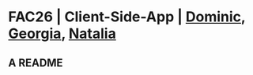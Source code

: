 # FAC26 | Client-Side-App | [Dominic](https://github.com/DominicSimpson), [Georgia](https://github.com/rockyrelay), [Natalia](https://github.com/nataliarusu)

## A README
